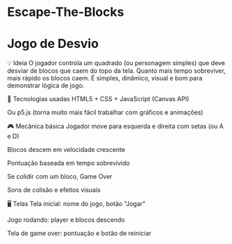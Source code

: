# Escape-The-Blocks
# Jogo de Desvio

💡 Ideia
O jogador controla um quadrado (ou personagem simples) que deve desviar de blocos que caem do topo da tela.
Quanto mais tempo sobreviver, mais rápido os blocos caem.
É simples, dinâmico, visual e bom para demonstrar lógica de jogo.

🔧 Tecnologias usadas
HTML5 + CSS + JavaScript (Canvas API)

Ou p5.js (torna muito mais fácil trabalhar com gráficos e animações)

🎮 Mecânica básica
Jogador move para esquerda e direita com setas (ou A e D)

Blocos descem em velocidade crescente

Pontuação baseada em tempo sobrevivido

Se colidir com um bloco, Game Over

Sons de colisão e efeitos visuais

🖥 Telas
Tela inicial: nome do jogo, botão "Jogar"

Jogo rodando: player e blocos descendo

Tela de game over: pontuação e botão de reiniciar
